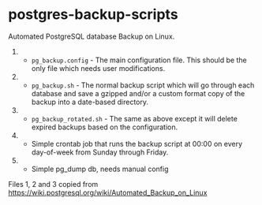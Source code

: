 # postgres-backup-scripts

Automated PostgreSQL database Backup on Linux.

1. - `pg_backup.config` - The main configuration file. This should be the only file which needs user modifications.
2. - `pg_backup.sh` - The normal backup script which will go through each database and save a gzipped and/or a custom format copy of the backup into a date-based directory.
3. - `pg_backup_rotated.sh` - The same as above except it will delete expired backups based on the configuration.
4. - Simple crontab job that runs the backup script at 00:00 on every day-of-week from Sunday through Friday.
5. - Simple pg_dump db, needs manual config

Files 1, 2 and 3 copied from https://wiki.postgresql.org/wiki/Automated_Backup_on_Linux